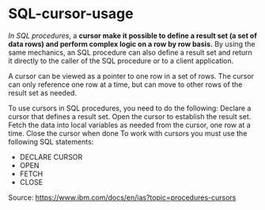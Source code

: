 # SQL-cursor-usage

_In SQL procedures_, a **cursor make it possible to define a result set (a set of data rows) and perform complex logic on a row by row basis.** By using the same mechanics, an SQL procedure can also define a result set and return it directly to the caller of the SQL procedure or to a client application.

A cursor can be viewed as a pointer to one row in a set of rows. The cursor can only reference one row at a time, but can move to other rows of the result set as needed.

To use cursors in SQL procedures, you need to do the following:
Declare a cursor that defines a result set.
Open the cursor to establish the result set.
Fetch the data into local variables as needed from the cursor, one row at a time.
Close the cursor when done
To work with cursors you must use the following SQL statements:
-  DECLARE CURSOR
-  OPEN
-  FETCH
-  CLOSE

Source: https://www.ibm.com/docs/en/ias?topic=procedures-cursors
